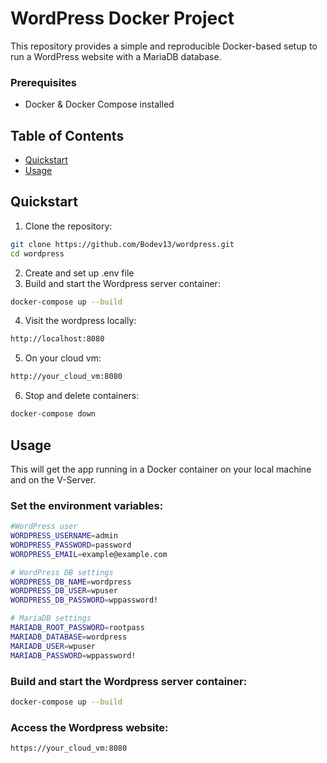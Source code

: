 # WordPress Docker Project


This repository provides a simple and reproducible Docker-based setup to run a WordPress website with a MariaDB database.

### Prerequisites

- Docker & Docker Compose installed

## Table of Contents

- [Quickstart](#quickstart)
- [Usage](#usage)


## Quickstart

1. Clone the repository:

```bash
git clone https://github.com/Bodev13/wordpress.git
cd wordpress
```
2. Create and set up .env file
3. Build and start the Wordpress server container:

```bash
docker-compose up --build
```
4. Visit the wordpress locally:

```bash
http://localhost:8080
```
5. On your cloud vm:
```bash
http://your_cloud_vm:8080
```
6. Stop and delete containers:
```bash
docker-compose down
```


## Usage

This will get the app running in a Docker container on your local machine and on the V-Server.

### Set the environment variables:

```bash
#WordPress user
WORDPRESS_USERNAME=admin
WORDPRESS_PASSWORD=password
WORDPRESS_EMAIL=example@example.com

# WordPress DB settings
WORDPRESS_DB_NAME=wordpress
WORDPRESS_DB_USER=wpuser
WORDPRESS_DB_PASSWORD=wppassword!

# MariaDB settings
MARIADB_ROOT_PASSWORD=rootpass
MARIADB_DATABASE=wordpress
MARIADB_USER=wpuser
MARIADB_PASSWORD=wppassword!
```
### Build and start the Wordpress server container:

```bash
docker-compose up --build
```

### Access the Wordpress website:
```bash
https://your_cloud_vm:8080
```
